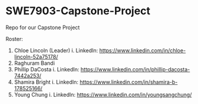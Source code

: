 # SWE7903-Capstone-Project
Repo for our Capstone Project

Roster:
1. Chloe Lincoln (Leader)
i. LinkedIn: https://www.linkedin.com/in/chloe-lincoln-52a75178/
2. Raghuram Bandi
3. Phillip DaCosta
i. LinkedIn: https://www.linkedin.com/in/phillip-dacosta-7442a253/
4. Shamira Bright
i. LinkedIn: https://www.linkedin.com/in/shamira-b-178525166/
5. Young Chung
i. LinkedIn: https://www.linkedin.com/in/youngsangchung/
